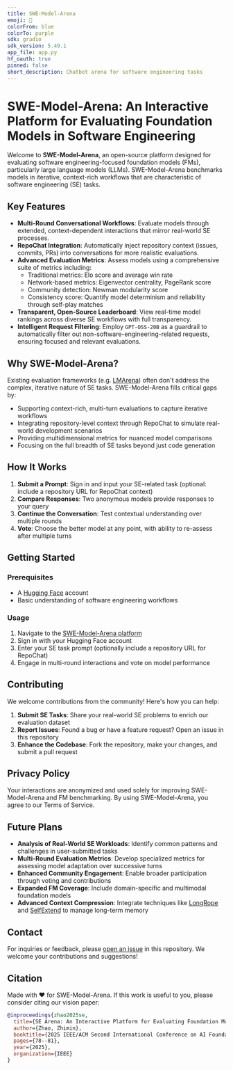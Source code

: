 ```yaml
---
title: SWE-Model-Arena
emoji: 🎯
colorFrom: blue
colorTo: purple
sdk: gradio
sdk_version: 5.49.1
app_file: app.py
hf_oauth: true
pinned: false
short_description: Chatbot arena for software engineering tasks
---
```


# SWE-Model-Arena: An Interactive Platform for Evaluating Foundation Models in Software Engineering

Welcome to **SWE-Model-Arena**, an open-source platform designed for evaluating software engineering-focused foundation models (FMs), particularly large language models (LLMs). SWE-Model-Arena benchmarks models in iterative, context-rich workflows that are characteristic of software engineering (SE) tasks.

## Key Features

- **Multi-Round Conversational Workflows**: Evaluate models through extended, context-dependent interactions that mirror real-world SE processes.
- **RepoChat Integration**: Automatically inject repository context (issues, commits, PRs) into conversations for more realistic evaluations.
- **Advanced Evaluation Metrics**: Assess models using a comprehensive suite of metrics including:
  - Traditional metrics: Elo score and average win rate
  - Network-based metrics: Eigenvector centrality, PageRank score
  - Community detection: Newman modularity score
  - Consistency score: Quantify model determinism and reliability through self-play matches
- **Transparent, Open-Source Leaderboard**: View real-time model rankings across diverse SE workflows with full transparency.
- **Intelligent Request Filtering**: Employ `GPT-OSS-20B` as a guardrail to automatically filter out non-software-engineering-related requests, ensuring focused and relevant evaluations.

## Why SWE-Model-Arena?

Existing evaluation frameworks (e.g. [LMArena](https://lmarena.ai)) often don't address the complex, iterative nature of SE tasks. SWE-Model-Arena fills critical gaps by:

- Supporting context-rich, multi-turn evaluations to capture iterative workflows
- Integrating repository-level context through RepoChat to simulate real-world development scenarios
- Providing multidimensional metrics for nuanced model comparisons
- Focusing on the full breadth of SE tasks beyond just code generation

## How It Works

1. **Submit a Prompt**: Sign in and input your SE-related task (optional: include a repository URL for RepoChat context)
2. **Compare Responses**: Two anonymous models provide responses to your query
3. **Continue the Conversation**: Test contextual understanding over multiple rounds
4. **Vote**: Choose the better model at any point, with ability to re-assess after multiple turns

## Getting Started

### Prerequisites

- A [Hugging Face](https://huggingface.co) account
- Basic understanding of software engineering workflows

### Usage

1. Navigate to the [SWE-Model-Arena platform](https://huggingface.co/spaces/SE-Arena/SWE-Model-Arena)
2. Sign in with your Hugging Face account
3. Enter your SE task prompt (optionally include a repository URL for RepoChat)
4. Engage in multi-round interactions and vote on model performance

## Contributing

We welcome contributions from the community! Here's how you can help:

1. **Submit SE Tasks**: Share your real-world SE problems to enrich our evaluation dataset
2. **Report Issues**: Found a bug or have a feature request? Open an issue in this repository
3. **Enhance the Codebase**: Fork the repository, make your changes, and submit a pull request

## Privacy Policy

Your interactions are anonymized and used solely for improving SWE-Model-Arena and FM benchmarking. By using SWE-Model-Arena, you agree to our Terms of Service.

## Future Plans

- **Analysis of Real-World SE Workloads**: Identify common patterns and challenges in user-submitted tasks
- **Multi-Round Evaluation Metrics**: Develop specialized metrics for assessing model adaptation over successive turns
- **Enhanced Community Engagement**: Enable broader participation through voting and contributions
- **Expanded FM Coverage**: Include domain-specific and multimodal foundation models
- **Advanced Context Compression**: Integrate techniques like [LongRope](https://github.com/microsoft/LongRoPE) and [SelfExtend](https://github.com/datamllab/LongLM) to manage long-term memory

## Contact

For inquiries or feedback, please [open an issue](https://github.com/SE-Arena/SWE-Model-Arena/issues/new) in this repository. We welcome your contributions and suggestions!

## Citation

Made with ❤️ for SWE-Model-Arena. If this work is useful to you, please consider citing our vision paper:

```bibtex
@inproceedings{zhao2025se,
  title={SE Arena: An Interactive Platform for Evaluating Foundation Models in Software Engineering},
  author={Zhao, Zhimin},
  booktitle={2025 IEEE/ACM Second International Conference on AI Foundation Models and Software Engineering (Forge)},
  pages={78--81},
  year={2025},
  organization={IEEE}
}
```